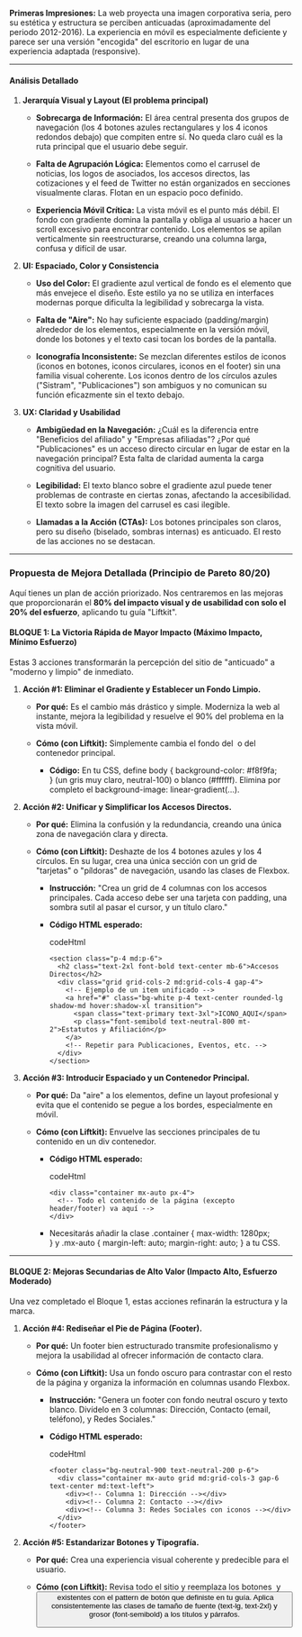 **Primeras Impresiones:** La web proyecta una imagen corporativa seria, pero su estética y estructura se perciben anticuadas (aproximadamente del periodo 2012-2016). La experiencia en móvil es especialmente deficiente y parece ser una versión "encogida" del escritorio en lugar de una experiencia adaptada (responsive).

---

#### Análisis Detallado

1. **Jerarquía Visual y Layout (El problema principal)**
    
    - **Sobrecarga de Información:** El área central presenta dos grupos de navegación (los 4 botones azules rectangulares y los 4 iconos redondos debajo) que compiten entre sí. No queda claro cuál es la ruta principal que el usuario debe seguir.
        
    - **Falta de Agrupación Lógica:** Elementos como el carrusel de noticias, los logos de asociados, los accesos directos, las cotizaciones y el feed de Twitter no están organizados en secciones visualmente claras. Flotan en un espacio poco definido.
        
    - **Experiencia Móvil Crítica:** La vista móvil es el punto más débil. El fondo con gradiente domina la pantalla y obliga al usuario a hacer un scroll excesivo para encontrar contenido. Los elementos se apilan verticalmente sin reestructurarse, creando una columna larga, confusa y difícil de usar.
        
2. **UI: Espaciado, Color y Consistencia**
    
    - **Uso del Color:** El gradiente azul vertical de fondo es el elemento que más envejece el diseño. Este estilo ya no se utiliza en interfaces modernas porque dificulta la legibilidad y sobrecarga la vista.
        
    - **Falta de "Aire":** No hay suficiente espaciado (padding/margin) alrededor de los elementos, especialmente en la versión móvil, donde los botones y el texto casi tocan los bordes de la pantalla.
        
    - **Iconografía Inconsistente:** Se mezclan diferentes estilos de iconos (iconos en botones, iconos circulares, iconos en el footer) sin una familia visual coherente. Los iconos dentro de los círculos azules ("Sistram", "Publicaciones") son ambiguos y no comunican su función eficazmente sin el texto debajo.
        
3. **UX: Claridad y Usabilidad**
    
    - **Ambigüedad en la Navegación:** ¿Cuál es la diferencia entre "Beneficios del afiliado" y "Empresas afiliadas"? ¿Por qué "Publicaciones" es un acceso directo circular en lugar de estar en la navegación principal? Esta falta de claridad aumenta la carga cognitiva del usuario.
        
    - **Legibilidad:** El texto blanco sobre el gradiente azul puede tener problemas de contraste en ciertas zonas, afectando la accesibilidad. El texto sobre la imagen del carrusel es casi ilegible.
        
    - **Llamadas a la Acción (CTAs):** Los botones principales son claros, pero su diseño (biselado, sombras internas) es anticuado. El resto de las acciones no se destacan.
        

---

### Propuesta de Mejora Detallada (Principio de Pareto 80/20)

Aquí tienes un plan de acción priorizado. Nos centraremos en las mejoras que proporcionarán el **80% del impacto visual y de usabilidad con solo el 20% del esfuerzo**, aplicando tu guía "Liftkit".

#### **BLOQUE 1: La Victoria Rápida de Mayor Impacto (Máximo Impacto, Mínimo Esfuerzo)**

Estas 3 acciones transformarán la percepción del sitio de "anticuado" a "moderno y limpio" de inmediato.

1. **Acción #1: Eliminar el Gradiente y Establecer un Fondo Limpio.**
    
    - **Por qué:** Es el cambio más drástico y simple. Moderniza la web al instante, mejora la legibilidad y resuelve el 90% del problema en la vista móvil.
        
    - **Cómo (con Liftkit):** Simplemente cambia el fondo del <body> o del contenedor principal.
        
        - **Código:** En tu CSS, define body { background-color: #f8f9fa; } (un gris muy claro, neutral-100) o blanco (#ffffff). Elimina por completo el background-image: linear-gradient(...).
            
2. **Acción #2: Unificar y Simplificar los Accesos Directos.**
    
    - **Por qué:** Elimina la confusión y la redundancia, creando una única zona de navegación clara y directa.
        
    - **Cómo (con Liftkit):** Deshazte de los 4 botones azules y los 4 círculos. En su lugar, crea una única sección con un grid de "tarjetas" o "píldoras" de navegación, usando las clases de Flexbox.
        
        - **Instrucción:** "Crea un grid de 4 columnas con los accesos principales. Cada acceso debe ser una tarjeta con padding, una sombra sutil al pasar el cursor, y un título claro."
            
        - **Código HTML esperado:**
            
            codeHtml
            
            ```
            <section class="p-4 md:p-6">
              <h2 class="text-2xl font-bold text-center mb-6">Accesos Directos</h2>
              <div class="grid grid-cols-2 md:grid-cols-4 gap-4">
                <!-- Ejemplo de un item unificado -->
                <a href="#" class="bg-white p-4 text-center rounded-lg shadow-md hover:shadow-xl transition">
                  <span class="text-primary text-3xl">ICONO_AQUI</span>
                  <p class="font-semibold text-neutral-800 mt-2">Estatutos y Afiliación</p>
                </a>
                <!-- Repetir para Publicaciones, Eventos, etc. -->
              </div>
            </section>
            ```
            
3. **Acción #3: Introducir Espaciado y un Contenedor Principal.**
    
    - **Por qué:** Da "aire" a los elementos, define un layout profesional y evita que el contenido se pegue a los bordes, especialmente en móvil.
        
    - **Cómo (con Liftkit):** Envuelve las secciones principales de tu contenido en un div contenedor.
        
        - **Código HTML esperado:**
            
            codeHtml
            
            ```
            <div class="container mx-auto px-4">
              <!-- Todo el contenido de la página (excepto header/footer) va aquí -->
            </div>
            ```
            
        - Necesitarás añadir la clase .container { max-width: 1280px; } y .mx-auto { margin-left: auto; margin-right: auto; } a tu CSS.
            

---

#### **BLOQUE 2: Mejoras Secundarias de Alto Valor (Impacto Alto, Esfuerzo Moderado)**

Una vez completado el Bloque 1, estas acciones refinarán la estructura y la marca.

1. **Acción #4: Rediseñar el Pie de Página (Footer).**
    
    - **Por qué:** Un footer bien estructurado transmite profesionalismo y mejora la usabilidad al ofrecer información de contacto clara.
        
    - **Cómo (con Liftkit):** Usa un fondo oscuro para contrastar con el resto de la página y organiza la información en columnas usando Flexbox.
        
        - **Instrucción:** "Genera un footer con fondo neutral oscuro y texto blanco. Divídelo en 3 columnas: Dirección, Contacto (email, teléfono), y Redes Sociales."
            
        - **Código HTML esperado:**
            
            codeHtml
            
            ```
            <footer class="bg-neutral-900 text-neutral-200 p-6">
              <div class="container mx-auto grid md:grid-cols-3 gap-6 text-center md:text-left">
                <div><!-- Columna 1: Dirección --></div>
                <div><!-- Columna 2: Contacto --></div>
                <div><!-- Columna 3: Redes Sociales con iconos --></div>
              </div>
            </footer>
            ```
            
2. **Acción #5: Estandarizar Botones y Tipografía.**
    
    - **Por qué:** Crea una experiencia visual coherente y predecible para el usuario.
        
    - **Cómo (con Liftkit):** Revisa todo el sitio y reemplaza los botones <a> y <button> existentes con el pattern de botón que definiste en tu guía. Aplica consistentemente las clases de tamaño de fuente (text-lg, text-2xl) y grosor (font-semibold) a los títulos y párrafos.